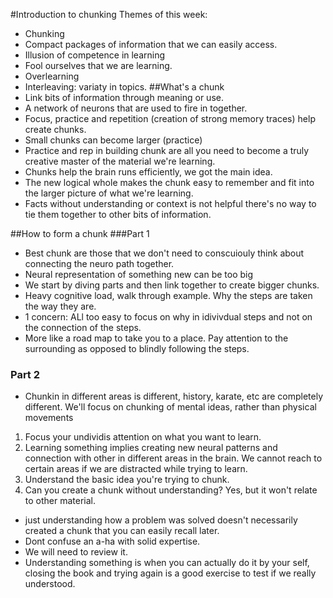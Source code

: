 #Introduction to chunking
Themes of this week:
- Chunking
 - Compact packages of information that we can easily access.
- Illusion of competence in learning
 - Fool ourselves that we are learning.
- Overlearning
 - Interleaving: variaty in topics.
##What's a chunk
- Link bits of information through meaning or use.
 - A network of neurons that are used to fire in together.
 - Focus, practice and repetition (creation of strong memory traces) help create chunks.
 - Small chunks can become larger (practice)
 - Practice and rep in building chunk are all you need to become a truly creative
   master of the material we're learning.
 - Chunks help the brain runs efficiently, we got the main idea.
- The new logical whole makes the chunk easy to remember and fit into the
  larger picture of what we're learning.
- Facts without understanding or context is not helpful there's no way to tie
  them together to other bits of information.

##How to form a chunk
###Part 1
- Best chunk are those that we don't need to conscuiouly think about connecting
  the neuro path together.
- Neural representation of something new can be too big
- We start by diving parts and then link together to create bigger chunks.
- Heavy cognitive load, walk through example. Why the steps are taken the way
  they are.
 - 1 concern: ALl too easy to focus on why in idivivdual steps and not on the
   connection of the steps.
 - More like a road map to take you to a place. Pay attention to the
   surrounding as opposed to blindly following the steps.
### Part 2
- Chunkin in different areas is different, history, karate, etc are completely
  different. We'll focus on chunking of mental ideas, rather than physical
movements
1. Focus your undividis attention on what you want to learn.
2. Learning something implies creating new neural patterns and connection with
   other in different areas in the brain. We cannot reach to certain areas if
we are distracted while trying to learn.
2. Understand the basic idea you're trying to chunk.
3. Can you create a chunk without understanding? Yes, but it won't relate to
   other material.
 - just understanding how a problem was solved doesn't necessarily created
   a chunk that you can easily recall later.
 - Dont confuse an a-ha with solid expertise.
 - We will need to review it.
 - Understanding something is when you can actually do it by your self, closing
   the book and trying again is  a good exercise to test if we really
understood.
